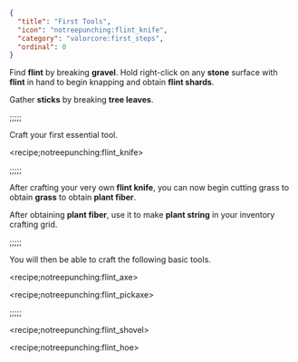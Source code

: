 ```json
{
  "title": "First Tools",
  "icon": "notreepunching:flint_knife", 
  "category": "valorcore:first_steps",
  "ordinal": 0
}
```

Find **flint** by breaking **gravel**. Hold right-click on any **stone** surface with **flint** in hand to begin knapping and obtain **flint shards**.

Gather **sticks** by breaking **tree leaves**.

;;;;;

Craft your first essential tool.

<recipe;notreepunching:flint_knife>

;;;;;

After crafting your very own **flint knife**, you can now begin cutting grass to obtain **grass** to obtain **plant fiber**.

After obtaining **plant fiber**, use it to make **plant string** in your inventory crafting grid.

;;;;;

You will then be able to craft the following basic tools.

<recipe;notreepunching:flint_axe>

<recipe;notreepunching:flint_pickaxe>

;;;;;

<recipe;notreepunching:flint_shovel>

<recipe;notreepunching:flint_hoe>
